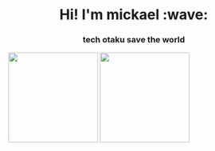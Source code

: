 
<h1 align = "center">Hi! I'm mickael :wave:</h1>
<h3 align = "center"> tech otaku save the world </h3>

<img align="center" height=180em widht=700em src="https://github-readme-stats.vercel.app/api/top-langs/?username=miclimule&layout=compact&theme=dracula&hide=css,tcl,html,makefile,javascript,D"></img>
<img align="center" height=180em src="https://github-readme-stats.vercel.app/api?username=miclimule&count_private=true&show_icons=true&theme=dracula&include_all_commits=true"></img>

